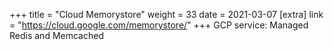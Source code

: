 +++
title = "Cloud Memorystore"
weight = 33
date = 2021-03-07
[extra]
link = "https://cloud.google.com/memorystore/"
+++
GCP service: Managed Redis and Memcached

